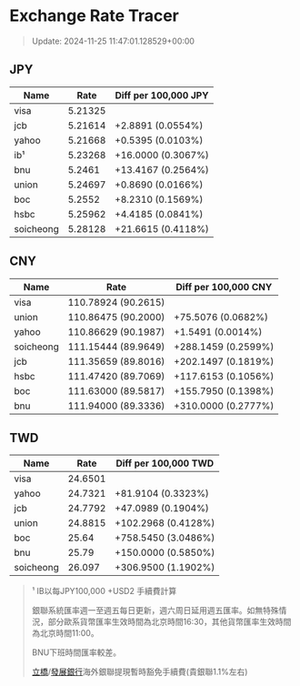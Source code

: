 # Exchange Rate Tracer

> Update: 2024-11-25 11:47:01.128529+00:00

## JPY

| Name      |    Rate | Diff per 100,000 JPY   |
|-----------|---------|------------------------|
| visa      | 5.21325 |                        |
| jcb       | 5.21614 | +2.8891 (0.0554%)      |
| yahoo     | 5.21668 | +0.5395 (0.0103%)      |
| ib¹       | 5.23268 | +16.0000 (0.3067%)     |
| bnu       | 5.2461  | +13.4167 (0.2564%)     |
| union     | 5.24697 | +0.8690 (0.0166%)      |
| boc       | 5.2552  | +8.2310 (0.1569%)      |
| hsbc      | 5.25962 | +4.4185 (0.0841%)      |
| soicheong | 5.28128 | +21.6615 (0.4118%)     |

## CNY

| Name      | Rate                | Diff per 100,000 CNY   |
|-----------|---------------------|------------------------|
| visa      | 110.78924	(90.2615) |                        |
| union     | 110.86475	(90.2000) | +75.5076 (0.0682%)     |
| yahoo     | 110.86629	(90.1987) | +1.5491 (0.0014%)      |
| soicheong | 111.15444	(89.9649) | +288.1459 (0.2599%)    |
| jcb       | 111.35659	(89.8016) | +202.1497 (0.1819%)    |
| hsbc      | 111.47420	(89.7069) | +117.6153 (0.1056%)    |
| boc       | 111.63000	(89.5817) | +155.7950 (0.1398%)    |
| bnu       | 111.94000	(89.3336) | +310.0000 (0.2777%)    |

## TWD

| Name      |    Rate | Diff per 100,000 TWD   |
|-----------|---------|------------------------|
| visa      | 24.6501 |                        |
| yahoo     | 24.7321 | +81.9104 (0.3323%)     |
| jcb       | 24.7792 | +47.0989 (0.1904%)     |
| union     | 24.8815 | +102.2968 (0.4128%)    |
| boc       | 25.64   | +758.5450 (3.0486%)    |
| bnu       | 25.79   | +150.0000 (0.5850%)    |
| soicheong | 26.097  | +306.9500 (1.1902%)    |


> ¹ IB以每JPY100,000 +USD2 手續費計算
>
> 銀聯系統匯率週一至週五每日更新，週六周日延用週五匯率。如無特殊情況，部分歐系貨幣匯率生效時間為北京時間16:30，其他貨幣匯率生效時間為北京時間11:00。
>
> BNU下班時間匯率較差。
>
> [立橋](https://www.wlbank.com.mo/uploads/ueditor/file/20181211/1544536513900230.pdf)/[發展銀行](https://www.mdb.com.mo/Service_Charges_20230728.pdf)海外銀聯提現暫時豁免手續費(貴銀聯1.1%左右)

